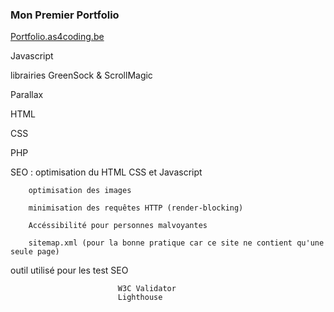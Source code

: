 ### Mon Premier Portfolio



[Portfolio.as4coding.be](https://as4coding.be)

Javascript

 librairies GreenSock & ScrollMagic

Parallax

HTML

CSS

PHP

SEO :   optimisation du HTML CSS et Javascript

        optimisation des images

        minimisation des requêtes HTTP (render-blocking)

        Accéssibilité pour personnes malvoyantes

        sitemap.xml (pour la bonne pratique car ce site ne contient qu'une seule page)

outil utilisé pour les test SEO

                            W3C Validator
                            Lighthouse








